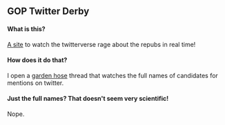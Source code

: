 ## GOP Twitter Derby


#### What is this?

[A site](http://gop.bsouth.ga) to watch the twitterverse rage about the repubs in real time!

#### How does it do that?

I open a [garden hose](https://dev.twitter.com/streaming/public)
thread that watches the full names of candidates for mentions on twitter.

#### Just the full names? That doesn't seem very scientific!

Nope.
